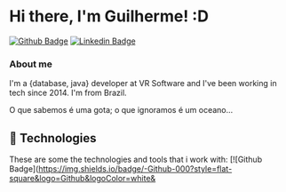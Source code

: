 # Hi there, I'm Guilherme! :D

[![Github Badge](https://img.shields.io/badge/-Github-000?style=flat-square&logo=Github&logoColor=white&link=https://github.com/guigomes91)](https://github.com/guigomes91)
[![Linkedin Badge](https://img.shields.io/badge/-LinkedIn-blue?style=flat-square&logo=Linkedin&logoColor=white&link=https://www.linkedin.com/in/guilherme-gomes-21031991/)](https://www.linkedin.com/in/guilherme-gomes-21031991/)

### About me
I'm a {database, java} developer at VR Software and I've been working in tech since 2014. I'm from Brazil.

O que sabemos é uma gota; o que ignoramos é um oceano...

## 🚀 Technologies

These are some the technologies and tools that i work with:
[![Github Badge](https://img.shields.io/badge/-Github-000?style=flat-square&logo=Github&logoColor=white&



